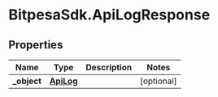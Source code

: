 # BitpesaSdk.ApiLogResponse

## Properties
Name | Type | Description | Notes
------------ | ------------- | ------------- | -------------
**_object** | [**ApiLog**](ApiLog.md) |  | [optional] 


